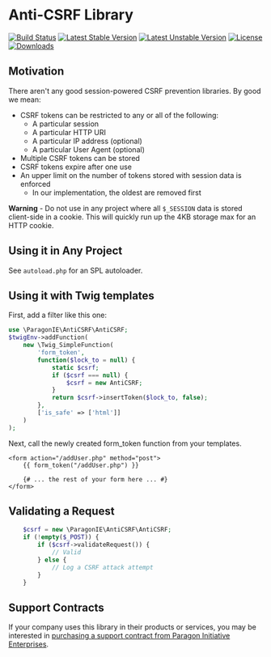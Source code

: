 # Anti-CSRF Library

[![Build Status](https://travis-ci.org/paragonie/anti-csrf.svg?branch=master)](https://travis-ci.org/paragonie/anti-csrf)
[![Latest Stable Version](https://poser.pugx.org/paragonie/anti-csrf/v/stable)](https://packagist.org/packages/paragonie/anti-csrf)
[![Latest Unstable Version](https://poser.pugx.org/paragonie/anti-csrf/v/unstable)](https://packagist.org/packages/paragonie/anti-csrf)
[![License](https://poser.pugx.org/paragonie/anti-csrf/license)](https://packagist.org/packages/paragonie/anti-csrf)
[![Downloads](https://img.shields.io/packagist/dt/paragonie/anti-csrf.svg)](https://packagist.org/packages/paragonie/anti-csrf)

## Motivation

There aren't any good session-powered CSRF prevention libraries. By good we mean:

* CSRF tokens can be restricted to any or all of the following:
  * A particular session
  * A particular HTTP URI
  * A particular IP address (optional)
  * A particular User Agent (optional)
* Multiple CSRF tokens can be stored
* CSRF tokens expire after one use
* An upper limit on the number of tokens stored with session data is enforced
  * In our implementation, the oldest are removed first

**Warning** - Do not use in any project where all `$_SESSION` data is stored 
client-side in a cookie. This will quickly run up the 4KB storage max for 
an HTTP cookie.

## Using it in Any Project

See `autoload.php` for an SPL autoloader.

## Using it with Twig templates

First, add a filter like this one:

```php
use \ParagonIE\AntiCSRF\AntiCSRF;
$twigEnv->addFunction(
    new \Twig_SimpleFunction(
        'form_token',
        function($lock_to = null) {
            static $csrf;
            if ($csrf === null) {
                $csrf = new AntiCSRF;
            }
            return $csrf->insertToken($lock_to, false);
        },
        ['is_safe' => ['html']]
    )
);
```

Next, call the newly created form_token function from your templates.

```twig
<form action="/addUser.php" method="post">
    {{ form_token("/addUser.php") }}

    {# ... the rest of your form here ... #}
</form>
```

## Validating a Request

```php
    $csrf = new \ParagonIE\AntiCSRF\AntiCSRF;
    if (!empty($_POST)) {
        if ($csrf->validateRequest()) {
            // Valid
        } else {
            // Log a CSRF attack attempt
        }
    }
```

## Support Contracts

If your company uses this library in their products or services, you may be
interested in [purchasing a support contract from Paragon Initiative Enterprises](https://paragonie.com/enterprise).
